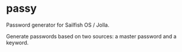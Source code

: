 # passy

Password generator for Sailfish OS / Jolla.

Generate passwords based on two sources: a master password and a
keyword.
